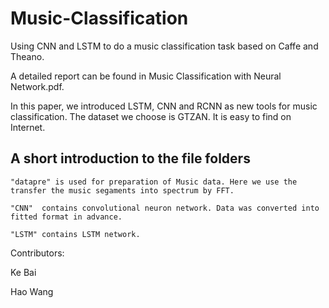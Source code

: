 # Music-Classification
Using CNN and LSTM to do a music classification task based on Caffe and Theano.

A detailed report can be found in Music Classification with Neural Network.pdf. 

In this paper, we introduced LSTM, CNN and RCNN as new tools for music classification. The dataset we choose is GTZAN. It is easy to find on Internet.

## A short introduction to the file folders

	"datapre" is used for preparation of Music data. Here we use the transfer the music segaments into spectrum by FFT. 

	"CNN"  contains convolutional neuron network. Data was converted into fitted format in advance.

	"LSTM" contains LSTM network. 


Contributors: 

Ke Bai

Hao Wang